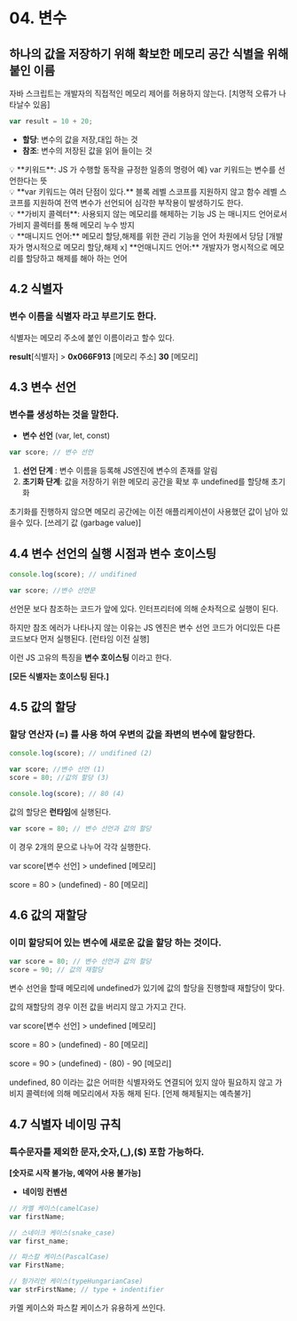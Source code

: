 # 04. 변수

## 하나의 값을 저장하기 위해 확보한 메모리 공간 식별을 위해 붙인 이름

자바 스크립트는 개발자의 직접적인 메모리 제어를 허용하지 않는다. [치명적 오류가 나타날수 있음]

```jsx
var result = 10 + 20;
```

- **할당**: 변수의 값을 저장,대입 하는 것
- **참조**: 변수의 저장된 값을 읽어 들이는 것

<aside>
💡 **키워드**: JS 가 수행할 동작을 규정한 일종의 명령어
예} var 키워드는 변수를 선언한다는 뜻
</aside>


<aside>
💡 **var 키워드는 여러 단점이 있다.** 
블록 레벨 스코프를 지원하지 않고 함수 레벨 스코프를 지원하여 전역 변수가 선언되어
심각한 부작용이 발생하기도 한다.

</aside>


<aside>
💡 **가비지 콜렉터**: 사용되지 않는 메모리를 해제하는 기능
JS 는 매니지드 언어로서 가비지 콜렉터를 통해 메모리 누수 방지

</aside>


<aside>
💡 **매니지드 언어:** 메모리 할당,해제를 위한 관리 기능을 언어 차원에서 당담
[개발자가 명시적으로 메모리 할당,해제 x]
**언매니지드 언어:** 개발자가 명시적으로 메모리를 할당하고 해제를 해아 하는 언어

</aside>


## 4.2 식별자

### 변수 이름을 식별자 라고 부르기도 한다.

식별자는 메모리 주소에 붙인 이름이라고 할수 있다.

**result**[식별자] > **0x066F913** [메모리 주소] **30** [메모리]

## 4.3 변수 선언

### 변수를 생성하는 것을 말한다.

- **변수 선언** (var, let, const)

```jsx
var score; // 변수 선언
```

1. **선언 단계** : 변수 이름을 등록해 JS엔진에 변수의 존재를 알림
2. **초기화 단계**: 값을 저장하기 위한 메모리 공간을 확보 후 undefined를 할당해 초기화

초기화를 진행하지 않으면 메모리 공간에는 이전 애플리케이션이 사용했던 값이 남아 있을수 있다. [쓰레기 값 (garbage value)]

## 4.4 변수 선언의 실행 시점과 변수 호이스팅

```jsx
console.log(score); // undifined

var score; //변수 선언문
```

선언문 보다 참조하는 코드가 앞에 있다.  인터프리터에 의해 순차적으로 실행이 된다.

하지만 참조 에러가 나타나지 않는 이유는 JS 엔진은 변수 선언 코드가 어디있든 다른 코드보다 먼저 실행된다. [런타임 이전 실행]

이런 JS 고유의 특징을 **변수 호이스팅** 이라고 한다.

**[모든 식별자는 호이스팅 된다.]**

## 4.5 값의 할당

### 할당 연산자 (=) 를 사용 하여 우변의 값을 좌변의 변수에 할당한다.

```jsx
console.log(score); // undifined (2)

var score; //변수 선언 (1)
score = 80; //값의 할당 (3)

console.log(score); // 80 (4)
```

값의 할당은 **런타임**에 실행된다.

```jsx
var score = 80; // 변수 선언과 값의 할당
```

이 경우 2개의 문으로 나누어 각각 실행한다.

var score[변수 선언] > undefined [메모리]

score = 80 > (undefined) - 80 [메모리]

## 4.6 값의 재할당

### 이미 할당되어 있는 변수에 새로운 값을 할당 하는 것이다.

```jsx
var score = 80; // 변수 선언과 값의 할당
score = 90; // 값의 재할당
```

변수 선언을 할때 메모리에 undefined가 있기에 값의 할당을 진행할때 재할당이 맞다.

값의 재할당의 경우 이전 값을 버리지 않고 가지고 간다.

var score[변수 선언] > undefined [메모리]

score = 80 > (undefined) - 80 [메모리]

score = 90 > (undefined) - (80) - 90 [메모리]

undefined, 80 이라는 값은 어떠한 식별자와도 연결되어 있지 않아 필요하지 않고 가비지 콜렉터에 의해 메모리에서 자동 해제 된다. [언제 해제될지는 예측불가]

## 4.7 식별자 네이밍 규칙

### 특수문자를 제외한 문자,숫자,(_),($) 포함 가능하다.

**[숫자로 시작 불가능, 예약어 사용 불가능]**

- **네이밍 컨벤션**

```jsx
// 카멜 케이스(camelCase)
var firstName;

// 스네이크 케이스(snake_case)
var first_name;

// 파스칼 케이스(PascalCase)
var FirstName;

// 헝가리언 케이스(typeHungarianCase)
var strFirstName; // type + indentifier
```

카멜 케이스와 파스칼 케이스가 유용하게 쓰인다.
